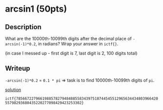 # arcsin1 (50pts)

## Description

What are the 10000th-10099th digits after the decimal place of `-arcsin(-1)*0.2`, in radians? Wrap your answer in `ictf{}`.

(in case I messed up - first digit is 7, last digit is 2, 100 digits total)

## Writeup

`-arcsin(-1)*0.2` = `0.1 * pi` => task is to find 10000th-10099th digits of `pi`.

[solution](./solution.py)

`ictf{7856672279661988578279484885583439751874454551296563443480396642055798293680435220277098429423253302}`